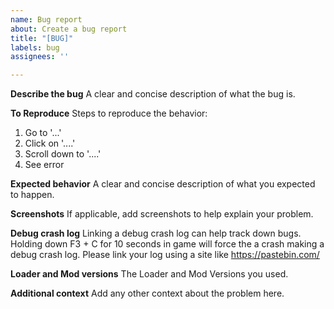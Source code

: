 ```yaml
---
name: Bug report
about: Create a bug report
title: "[BUG]"
labels: bug
assignees: ''

---
```


**Describe the bug**
A clear and concise description of what the bug is.

**To Reproduce**
Steps to reproduce the behavior:
1. Go to '...'
2. Click on '....'
3. Scroll down to '....'
4. See error

**Expected behavior**
A clear and concise description of what you expected to happen.

**Screenshots**
If applicable, add screenshots to help explain your problem.

**Debug crash log**
Linking a debug crash log can help track down bugs. Holding down F3 + C for 10 seconds in game will force the a crash making a debug crash log. Please link your log using a site like https://pastebin.com/

**Loader and Mod versions**
The Loader and Mod Versions you used.

**Additional context**
Add any other context about the problem here.
